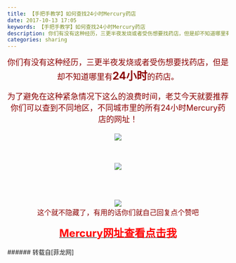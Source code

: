 ```yaml
---
title: 【手把手教学】如何查找24小时Mercury药店
date: 2017-10-13 17:05
keywords: 【手把手教学】如何查找24小时Mercury药店
description: 你们有没有这种经历，三更半夜发烧或者受伤想要找药店，但是却不知道哪里有24小时的药店。为了避免在这种紧急情况下这么的浪费时间，老艾今天就要推荐你们可以查到不同地区，不同城市里的所有24小时Mercury药店的网址！这个就不隐藏了，有用的话你们就自己回复点个赞吧Mercury网址查看点击我
categories: sharing
---
```

<td class="t_f" id="postmessage_927753">

<div align="center"><img alt="" border="0" onclick="" onmouseover="" smilieid="249" src="static/image/smiley/Xiongmao/24.gif"/><font size="4"><font color="#8b0000">你们有没有这种经历，三更半夜发烧或者受伤想要找药店，但是却不知道哪里有</font></font><font size="5"><font color="#8b0000"><strong>24小时</strong></font></font><font size="4"><font color="#8b0000">的药店。</font></font></div><br/>
<font size="4"><div align="center"><font color="#8b00">为了避免在这种紧急情况下这么的浪费时间，老艾今天就要推荐你们可以查到不同地区，不同城市里的所有24小时Mercury药店的网址！</font></div><br/>
</font><div align="center">

<img aid="646907" data-cf-modified-5492d4fa6e6cea78767af5e8-="" file="data/attachment/forum/201710/13/170246omdywg5gggrl6pkz.jpg.thumb.jpg" id="aimg_646907" inpost="1" onclick="" onmouseover="" src="http://www.flw.ph/data/attachment/forum/201710/13/170246omdywg5gggrl6pkz.jpg" style="cursor:pointer" zoomfile="data/attachment/forum/201710/13/170246omdywg5gggrl6pkz.jpg"/>


</div><br/>
<div align="center"><img alt="" border="0" class="zoom" data-cf-modified-5492d4fa6e6cea78767af5e8-="" file="static/image/hrline/line7.png" id="aimg_xSfsY" lazyloadthumb="1" onclick="" onmouseover="" src="http://www.flw.ph/static/image/hrline/line7.png"/></div><br/>
<br/>
<div align="center">

<img aid="646908" data-cf-modified-5492d4fa6e6cea78767af5e8-="" file="data/attachment/forum/201710/13/170247l3syjafjmbw89auf.jpg.thumb.jpg" id="aimg_646908" inpost="1" onclick="" onmouseover="" src="http://www.flw.ph/data/attachment/forum/201710/13/170247l3syjafjmbw89auf.jpg" style="cursor:pointer" zoomfile="data/attachment/forum/201710/13/170247l3syjafjmbw89auf.jpg"/>


</div><br/>
<br/>
<div align="center"><img alt="" border="0" class="zoom" data-cf-modified-5492d4fa6e6cea78767af5e8-="" file="static/image/hrline/line7.png" id="aimg_okHlR" lazyloadthumb="1" onclick="" onmouseover="" src="http://www.flw.ph/static/image/hrline/line7.png"/></div><br/>
<br/>
<div align="center">

<img aid="646909" data-cf-modified-5492d4fa6e6cea78767af5e8-="" file="data/attachment/forum/201710/13/170249vyv44s4546c2p96f.jpg.thumb.jpg" id="aimg_646909" inpost="1" onclick="" onmouseover="" src="http://www.flw.ph/data/attachment/forum/201710/13/170249vyv44s4546c2p96f.jpg" style="cursor:pointer" zoomfile="data/attachment/forum/201710/13/170249vyv44s4546c2p96f.jpg"/>


</div><div align="center"><font size="3"><font color="#8b0000">这个就不隐藏了，有用的话你们就自己回复点个赞吧</font></font></div><br/>
<div align="center"><a href="https://www.mercurydrug.com/store-locator-gising24oras.html" target="_blank"><font size="5"><font color="#ff0000"><strong>Mercury网址查看点击我</strong></font></font></a></div><br/>
</td>
###### 转载自[菲龙网]